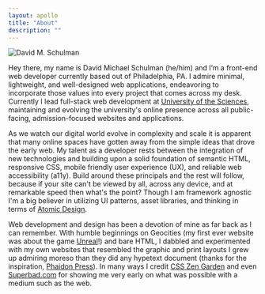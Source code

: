 ```yaml
---
layout: apollo
title: "About"
description: ""
---
```


<img src="https://dmschulman.com/assets/david-schulman-headshot.jpg" title="David M. Schulman" class="headshot" />

Hey there, my name is David Michael Schulman (he/him) and I’m a front-end web developer currently based out of Philadelphia, PA. I admire minimal, lightweight, and well-designed web applications, endeavoring to incorporate those values into every project that comes across my desk. Currently I lead full-stack web development at [University of the Sciences](https://www.usciences.edu/index.html), maintaining and evolving the university's online presence across all public-facing, admission-focused websites and applications.

As we watch our digital world evolve in complexity and scale it is apparent that many online spaces have gotten away from the simple ideas that drove the early web. My talent as a developer rests between the integration of new technologies and building upon a solid foundation of semantic HTML, responsive CSS, mobile friendly user experience (UX), and reliable web accessibility (a11y). Build around these principals and the rest will follow, because if your site can't be viewed by all, across any device, and at remarkable speed then what's the point? Though I am framework agnostic I'm a big believer in utilizing UI patterns, asset libraries, and thinking in terms of [Atomic Design](https://bradfrost.com/blog/post/atomic-web-design/).

Web development and design has been a devotion of mine as far back as I can remember. With humble beginnings on Geocities (my first ever website was about the game [Unreal](https://en.wikipedia.org/wiki/Unreal_(1998_video_game))!) and bare HTML, I dabbled and experimented with my own websites that resembled the graphic and print layouts I grew up admiring moreso than they did any hypetext document (thanks for the inspiration, [Phaidon Press](https://en.wikipedia.org/wiki/Phaidon_Press)). In many ways I credit [CSS Zen Garden](http://csszengarden.com/) and even [Superbad.com](http://superbad.com/) for showing me very early on what was possible with a medium such as the web.
